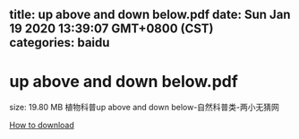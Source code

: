 
title: up above and down below.pdf
date: Sun Jan 19 2020 13:39:07 GMT+0800 (CST)    
categories: baidu
---

# up above and down below.pdf
size: 19.80 MB
 植物科普up above and down below-自然科普类-两小无猜网
 

[How to download](https://bpcam.bemobtrk.com/go/2ceec3aa-1ca2-46d6-b9ff-aaa5c184517c?jno=1720)